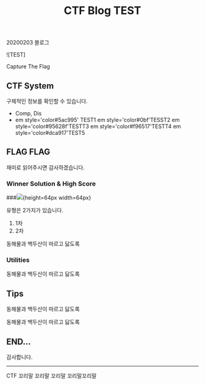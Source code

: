 ﻿---
title:  CTF Blog TEST
categories:
  - CTF
tags: 
  - TEST
  - DF
  - Kernel

sidebar_main:  true
author_profile:  true
use_math:  true
#header:
  #overlay_filter 0.5
published:  true
---
20200203 블로그

![TEST]

Capture The Flag

## CTF System

 구체적인 정보를 확인할 수 있습니다.

- Comp, Dis
- em style='color#5ac995' TEST1   em style='color#0bf'TESST2   em style='color#95628f'TESTT3  em style='color#f96517'TESTT4  em style='color#dca917'TEST5


## FLAG FLAG

 재미로 읽어주시면 감사하겠습니다.

### Winner Solution & High Score

###![](a.png){height=64px width=64px}


유형은 2가지가 있습니다.

1. 1차
2. 2차

동해물과 백두산이 마르고 닳도록

### Utilities

동해물과 백두산이 마르고 닳도록

## Tips

동해물과 백두산이 마르고 닳도록


 동해물과 백두산이 마르고 닳도록
 

## END...

감사합니다.

---

CTF 꼬리말 꼬리말 꼬리말 꼬리말꼬리말
